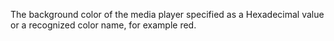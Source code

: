 The background color of the media player specified as a Hexadecimal value or a recognized color name, for example red.
